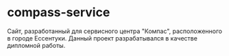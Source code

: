 # compass-service
Сайт, разработанный для сервисного центра "Компас", расположенного в городе Ессентуки.
Данный проект разрабатывался в качестве дипломной работы. 
